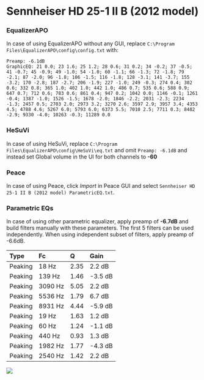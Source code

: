 # Sennheiser HD 25-1 II B (2012 model)

### EqualizerAPO
In case of using EqualizerAPO without any GUI, replace `C:\Program Files\EqualizerAPO\config\config.txt`
with:
```
Preamp: -6.1dB
GraphicEQ: 21 0.0; 23 1.6; 25 1.2; 28 0.6; 31 0.2; 34 -0.2; 37 -0.5; 41 -0.7; 45 -0.9; 49 -1.0; 54 -1.0; 60 -1.1; 66 -1.3; 72 -1.8; 79 -2.1; 87 -2.0; 96 -1.8; 106 -1.5; 116 -1.8; 128 -3.1; 141 -3.7; 155 -3.2; 170 -2.8; 187 -2.7; 206 -1.9; 227 -1.0; 249 -0.3; 274 0.4; 302 0.6; 332 0.8; 365 1.0; 402 1.0; 442 1.0; 486 0.7; 535 0.6; 588 0.9; 647 0.7; 712 0.6; 783 0.6; 861 0.4; 947 0.2; 1042 0.0; 1146 -0.1; 1261 -0.4; 1387 -1.0; 1526 -1.5; 1678 -2.0; 1846 -2.2; 2031 -2.3; 2234 -1.3; 2457 0.5; 2703 2.0; 2973 3.2; 3270 2.6; 3597 2.9; 3957 3.4; 4353 4.5; 4788 4.6; 5267 6.0; 5793 6.0; 6373 5.5; 7010 2.5; 7711 0.3; 8482 -2.9; 9330 -4.0; 10263 -0.3; 11289 0.0
```

### HeSuVi
In case of using HeSuVi, replace `C:\Program Files\EqualizerAPO\config\HeSuVi\eq.txt` and omit `Preamp:
-6.1dB` and instead set Global volume in the UI for both channels to **-60**

### Peace
In case of using Peace, click *Import* in Peace GUI and select `Sennheiser HD 25-1 II B (2012 model) ParametricEQ.txt`.

### Parametric EQs
In case of using other parametric equalizer, apply preamp of **-6.7dB** and build filters manually
with these parameters. The first 5 filters can be used independently.
When using independent subset of filters, apply preamp of -6.6dB.

| Type    | Fc      |    Q | Gain    |
|:--------|:--------|:-----|:--------|
| Peaking | 18 Hz   | 2.35 | 2.2 dB  |
| Peaking | 139 Hz  | 1.46 | -3.5 dB |
| Peaking | 3090 Hz | 5.05 | 2.2 dB  |
| Peaking | 5536 Hz | 1.79 | 6.7 dB  |
| Peaking | 8931 Hz | 4.44 | -5.9 dB |
| Peaking | 19 Hz   | 1.63 | 1.2 dB  |
| Peaking | 60 Hz   | 1.24 | -1.1 dB |
| Peaking | 440 Hz  | 0.93 | 1.3 dB  |
| Peaking | 1982 Hz | 1.77 | -4.3 dB |
| Peaking | 2540 Hz | 1.42 | 2.2 dB  |

![](https://raw.githubusercontent.com/jaakkopasanen/AutoEq/master/results/innerfidelity/sbaf-serious/Sennheiser%20HD%2025-1%20II%20B%20(2012%20model)/Sennheiser%20HD%2025-1%20II%20B%20(2012%20model).png)